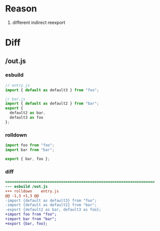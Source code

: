 # Reason
1. different indirect reexport
# Diff
## /out.js
### esbuild
```js
// entry.js
import { default as default3 } from "foo";

// bar.js
import { default as default2 } from "bar";
export {
  default2 as bar,
  default3 as foo
};
```
### rolldown
```js
import foo from "foo";
import bar from "bar";

export { bar, foo };
```
### diff
```diff
===================================================================
--- esbuild	/out.js
+++ rolldown	entry.js
@@ -1,3 +1,3 @@
-import {default as default3} from "foo";
-import {default as default2} from "bar";
-export {default2 as bar, default3 as foo};
+import foo from "foo";
+import bar from "bar";
+export {bar, foo};

```